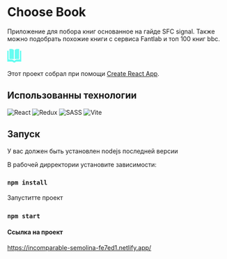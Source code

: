 # Choose Book

Приложение для побора книг основанное на  гайде SFC signal. Также можно подобрать похожие книги c сервиса Fantlab и топ 100 книг bbc.

<img src="./public/book.png">

Этот проект собрал при помощи [Create React App](https://github.com/facebook/create-react-app).

## Использованны технологии

![React](https://img.shields.io/badge/react-%2320232a.svg?style=for-the-badge&logo=react&logoColor=%2361DAFB)
![Redux](https://img.shields.io/badge/redux-%23593d88.svg?style=for-the-badge&logo=redux&logoColor=white)
![SASS](https://img.shields.io/badge/SASS-hotpink.svg?style=for-the-badge&logo=SASS&logoColor=white)
![Vite](https://img.shields.io/badge/vite-%23646CFF.svg?style=for-the-badge&logo=vite&logoColor=white)


## Запуск

У вас должен быть установлен nodejs последней версии

В рабочей дирректории установите зависимости:

### `npm install`

Запуститте проект

### `npm start`

#### Ссылка на проект
https://incomparable-semolina-fe7ed1.netlify.app/
